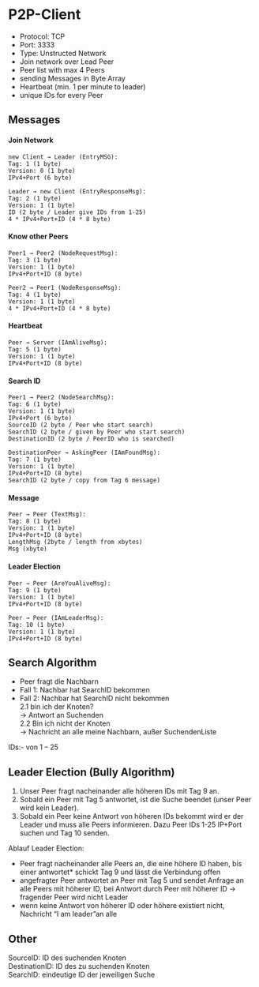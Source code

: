 # P2P-Client

- Protocol: TCP
- Port: 3333
- Type: Unstructed Network
- Join network over Lead Peer
- Peer list with max 4 Peers
- sending Messages in Byte Array
- Heartbeat (min. 1 per minute to leader)
- unique IDs for every Peer

## Messages

#### Join Network
```
new Client → Leader (EntryMSG):    
Tag: 1 (1 byte)  
Version: 0 (1 byte)  
IPv4+Port (6 byte)  
```
```
Leader → new Client (EntryResponseMsg):   
Tag: 2 (1 byte)  
Version: 1 (1 byte)  
ID (2 byte / Leader give IDs from 1-25)  
4 * IPv4+Port+ID (4 * 8 byte)  
```
#### Know other Peers
```
Peer1 → Peer2 (NodeRequestMsg):  
Tag: 3 (1 byte)  
Version: 1 (1 byte)  
IPv4+Port+ID (8 byte)  
```
```
Peer2 → Peer1 (NodeResponseMsg):  
Tag: 4 (1 byte)  
Version: 1 (1 byte)  
4 * IPv4+Port+ID (4 * 8 byte)  
```
#### Heartbeat
```
Peer → Server (IAmAliveMsg):  
Tag: 5 (1 byte)  
Version: 1 (1 byte)  
IPv4+Port+ID (8 byte)  
```
#### Search ID
```
Peer1 → Peer2 (NodeSearchMsg):  
Tag: 6 (1 byte)  
Version: 1 (1 byte)  
IPv4+Port (6 byte)  
SourceID (2 byte / Peer who start search)  
SearchID (2 byte / given by Peer who start search)  
DestinationID (2 byte / PeerID who is searched)  
```
```
DestinationPeer → AskingPeer (IAmFoundMsg):  
Tag: 7 (1 byte)  
Version: 1 (1 byte)  
IPv4+Port+ID (8 byte)    
SearchID (2 byte / copy from Tag 6 message)  
```
#### Message
```
Peer → Peer (TextMsg):   
Tag: 8 (1 byte)  
Version: 1 (1 byte)  
IPv4+Port+ID (8 byte)  
LengthMsg (2byte / length from xbytes)  
Msg (xbyte)  
```
#### Leader Election
```
Peer → Peer (AreYouAliveMsg):  
Tag: 9 (1 byte)  
Version: 1 (1 byte)  
IPv4+Port+ID (8 byte)  
```
```
Peer → Peer (IAmLeaderMsg):  
Tag: 10 (1 byte)  
Version: 1 (1 byte)  
IPv4+Port+ID (8 byte)  
```
## Search Algorithm 

- Peer fragt die Nachbarn  
- Fall 1: Nachbar hat SearchID bekommen  
- Fall 2: Nachbar hat SearchID nicht bekommen  
2.1 bin ich der Knoten?  
→ Antwort an Suchenden  
2.2 Bin ich nicht der Knoten  
→ Nachricht an alle meine Nachbarn, außer SuchendenListe  

IDs:- von 1 – 25  

## Leader Election (Bully Algorithm)

1. Unser Peer fragt nacheinander alle höheren IDs mit Tag 9 an.  
2. Sobald ein Peer mit Tag 5 antwortet, ist die Suche beendet (unser Peer wird kein Leader).  
3. Sobald ein Peer keine Antwort von höheren IDs bekommt wird er der Leader und muss alle Peers informieren. Dazu Peer IDs 1-25 IP+Port suchen und Tag 10 senden.  

Ablauf Leader Election:  
- Peer fragt nacheinander alle Peers an, die eine höhere ID haben, bis einer antwortet* schickt Tag 9 und lässt die Verbindung offen  
- angefragter Peer antwortet an Peer mit Tag 5 und sendet Anfrage an alle Peers mit höherer ID, bei Antwort durch Peer mit höherer ID → fragender Peer wird nicht Leader
- wenn keine Antwort von höherer ID oder höhere existiert nicht, Nachricht “I am leader”an alle


## Other  
SourceID: ID des suchenden Knoten  
DestinationID: ID des zu suchenden Knoten  
SearchID: eindeutige ID der jeweiligen Suche  

